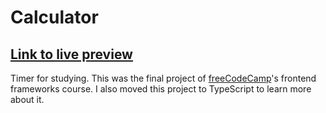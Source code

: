 # Calculator
## [Link to live preview](https://konstanenonen.github.io/Pomodoro-Timer/)
Timer for studying. This was the final project of [freeCodeCamp](https://www.freecodecamp.org/)'s frontend frameworks course. I also moved this project to TypeScript to learn more about it.